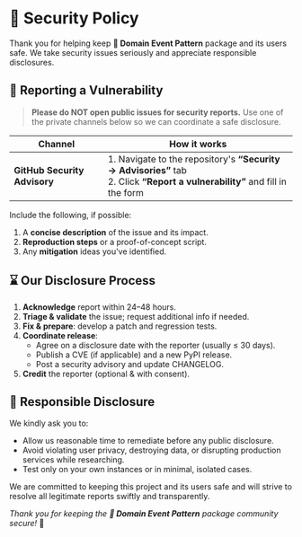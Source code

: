 # 🔐 Security Policy

Thank you for helping keep **📡 Domain Event Pattern** package and its users safe.
We take security issues seriously and appreciate responsible disclosures.

## 📣 Reporting a Vulnerability

> **Please do NOT open public issues for security reports.**
> Use one of the private channels below so we can coordinate a safe disclosure.

| Channel                      | How it works                                                                                                                  |
| ---------------------------- | ----------------------------------------------------------------------------------------------------------------------------- |
| **GitHub Security Advisory** | 1. Navigate to the repository's **“Security → Advisories”** tab<br>2. Click **“Report a vulnerability”** and fill in the form |

Include the following, if possible:

1. A **concise description** of the issue and its impact.
2. **Reproduction steps** or a proof-of-concept script.
3. Any **mitigation** ideas you've identified.

## ⌛ Our Disclosure Process

1. **Acknowledge** report within 24–48 hours.
2. **Triage & validate** the issue; request additional info if needed.
3. **Fix & prepare**: develop a patch and regression tests.
4. **Coordinate release**:
   - Agree on a disclosure date with the reporter (usually ≤ 30 days).
   - Publish a CVE (if applicable) and a new PyPI release.
   - Post a security advisory and update CHANGELOG.
5. **Credit** the reporter (optional & with consent).

## 🙏 Responsible Disclosure

We kindly ask you to:

- Allow us reasonable time to remediate before any public disclosure.
- Avoid violating user privacy, destroying data, or disrupting production services while researching.
- Test only on your own instances or in minimal, isolated cases.

We are committed to keeping this project and its users safe and will strive to resolve all legitimate reports swiftly and transparently.

_Thank you for keeping the **📡 Domain Event Pattern** package community secure!_ 🔐
